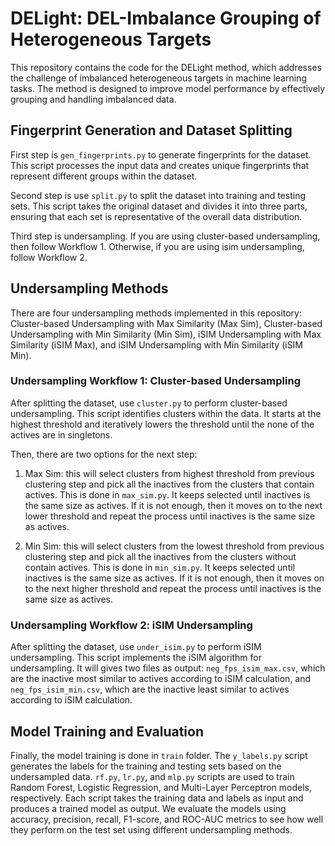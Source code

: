 # DELight:  DEL-Imbalance Grouping of Heterogeneous Targets

This repository contains the code for the DELight method, which addresses the challenge of imbalanced heterogeneous targets in machine learning tasks. The method is designed to improve model performance by effectively grouping and handling imbalanced data.

## Fingerprint Generation and Dataset Splitting
First step is `gen_fingerprints.py` to generate fingerprints for the dataset. This script processes the input data and creates unique fingerprints that represent different groups within the dataset.

Second step is use `split.py` to split the dataset into training and testing sets. This script takes the original dataset and divides it into three parts, ensuring that each set is representative of the overall data distribution.

Third step is undersampling. If you are using cluster-based undersampling, then follow Workflow 1. Otherwise, if you are using isim undersampling, follow Workflow 2.

## Undersampling Methods 
There are four undersampling methods implemented in this repository: Cluster-based Undersampling with Max Similarity (Max Sim), Cluster-based Undersampling with Min Similarity (Min Sim), iSIM Undersampling with Max Similarity (iSIM Max), and iSIM Undersampling with Min Similarity (iSIM Min).

### Undersampling Workflow 1: Cluster-based Undersampling
After splitting the dataset, use `cluster.py` to perform cluster-based undersampling. This script identifies clusters within the data. It starts at the highest threshold and iteratively lowers the threshold until the none of the actives are in singletons. 

Then, there are two options for the next step:
1. Max Sim: this will select clusters from highest threshold from previous clustering step and pick all the inactives from the clusters that contain actives. This is done in `max_sim.py`. It keeps selected until inactives is the same size as actives. If it is not enough, then it moves on to the next lower threshold and repeat the process until inactives is the same size as actives.

2. Min Sim: this will select clusters from the lowest threshold from previous clustering step and pick all the inactives from the clusters without contain actives. This is done in `min_sim.py`. It keeps selected until inactives is the same size as actives. If it is not enough, then it moves on to the next higher threshold and repeat the process until inactives is the same size as actives.

### Undersampling Workflow 2: iSIM Undersampling

After splitting the dataset, use `under_isim.py` to perform iSIM undersampling. This script implements the iSIM algorithm for undersampling. It will gives two files as output: `neg_fps_isim_max.csv`, which are the inactive most similar to actives according to iSIM calculation, and `neg_fps_isim_min.csv`, which are the inactive least similar to actives according to iSIM calculation.

## Model Training and Evaluation
Finally, the model training is done in `train` folder. The `y_labels.py` script generates the labels for the training and testing sets based on the undersampled data. `rf.py`, `lr.py`, and `mlp.py` scripts are used to train Random Forest, Logistic Regression, and Multi-Layer Perceptron models, respectively. Each script takes the training data and labels as input and produces a trained model as output. We evaluate the models using accuracy, precision, recall, F1-score, and ROC-AUC metrics to see how well they perform on the test set using different undersampling methods.
